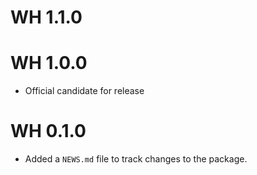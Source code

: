 # WH 1.1.0

# WH 1.0.0

* Official candidate for release

# WH 0.1.0

* Added a `NEWS.md` file to track changes to the package.
